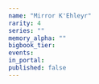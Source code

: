 ```yaml
---
name: "Mirror K'Ehleyr"
rarity: 4
series: ""
memory_alpha: ""
bigbook_tier:
events:
in_portal:
published: false
---
```

